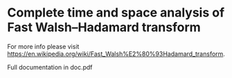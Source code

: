 # Complete time and space analysis of Fast Walsh–Hadamard transform

For more info please visit https://en.wikipedia.org/wiki/Fast_Walsh%E2%80%93Hadamard_transform. 

Full documentation in doc.pdf
